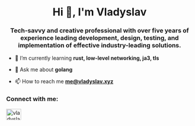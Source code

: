 <h1 align="center">Hi 👋, I'm Vladyslav</h1>
<h3 align="center">Tech-savvy and creative professional with over five years of experience leading development, design, testing, and implementation of effective industry-leading solutions.</h3>

- 🌱 I’m currently learning **rust, low-level networking, ja3, tls**

- 💬 Ask me about **golang**

- 📫 How to reach me **me@vladyslav.xyz**

<h3 align="left">Connect with me:</h3>
<p align="left">
<a href="https://linkedin.com/in/vladyslav-lukyanenko" target="blank"><img align="center" src="https://raw.githubusercontent.com/rahuldkjain/github-profile-readme-generator/master/src/images/icons/Social/linked-in-alt.svg" alt="vladyslav-lukyanenko" height="30" width="40" /></a>
</p>

